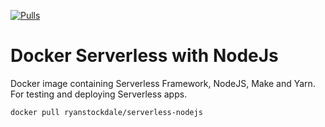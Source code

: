 [![Pulls](https://img.shields.io/docker/pulls/ryanstockdale/serverless-nodejs)](https://hub.docker.com/repository/docker/ryanstockdale/serverless-nodejs)

# Docker Serverless with NodeJs

Docker image containing Serverless Framework, NodeJS, Make and Yarn.
For testing and deploying Serverless apps.

`docker pull ryanstockdale/serverless-nodejs`
